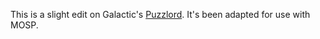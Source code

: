 This is a slight edit on Galactic's
[Puzzlord](https://github.com/galacticpuzzlehunt/puzzlord).
It's been adapted for use with MOSP.
